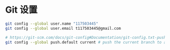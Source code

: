 <!--
 * @Author: HaoTian Qi
 * @Date: 2021-11-21 10:09:46
 * @Description: 
 * @LastEditTime: 2021-11-21 10:11:05
 * @LastEditors: HaoTian Qi
-->

# Git 设置

```sh
git config --global user.name "117503445"
git config --global user.email t117503445@gmail.com

# https://git-scm.com/docs/git-config#Documentation/git-config.txt-pushdefault
git config --global push.default current # push the current branch to a branch of the same name
```
